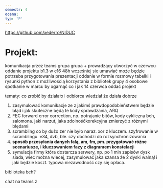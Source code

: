 ```yaml
---
semestr: 4
ocena: 
typ: 'P'
---
```

https://github.com/xederro/NIDUC
# Projekt:

komunikacja przez teams
grupa grupa + prowadzący utworzyć
w czerwcu oddanie projektu
b1.3 w c16
48h wcześniej sie umawiać
może będzie potrzeba przygotowania prezentacji
oddanie w formie rozmowy
tabelki i rysunki
python z możliwością korzystania z bibliotek
grupy 4 osobowe
spotkanie w marcu by ogarnąć co i jak
14 czerwca oddać projekt



tematy: co zrobić by działało i odbiorca wiedział że działa dobrze
1. zasymulować komunikacje ze z jakimś prawdopodobieństwem będzie błąd i jak skuteczne będą te kody sprawdzania, ARQ
2. FEC forward error correction, np. potrajanie bitów, kody cykliczna bch, salomona. jaki narzut, jaka zdolnośćkorekcyjna zmierzyć z różnymi błędami
3. scrambling co by dużo zer nie było naraz. xor z kluczem. szyfrowanie w scramblingu. v34, dvb, ble. czy dochodzi do rozsynchronizowania
4. **sposób przesyłania danych falą, am, fm, pm. przygotować różne scenariusze, i kluczowaniem fazy z diagramem konstelacji**
5. symulacja firmy która dostarcza serwery, np. po 1 mln zapisów dysk siada, wiec można wiecej, zasymulować jaka szansa że 2 dyski walnął i jaki będzie koszt. typowa niezawodność czy się opłaca.

biblioteka bch?


chat na teams z 


